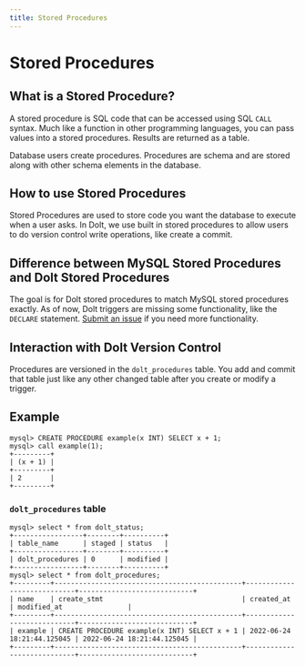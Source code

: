 ```yaml
---
title: Stored Procedures
---
```


# Stored Procedures

## What is a Stored Procedure?

A stored procedure is SQL code that can be accessed using SQL `CALL` syntax. Much like a function in other programming languages, you can pass values into a stored procedures. Results are returned as a table.

Database users create procedures. Procedures are schema and are stored along with other schema elements in the database.

## How to use Stored Procedures

Stored Procedures are used to store code you want the database to execute when a user asks. In Dolt, we use built in stored procedures to allow users to do version control write operations, like create a commit.

## Difference between MySQL Stored Procedures and Dolt Stored Procedures

The goal is for Dolt stored procedures to match MySQL stored procedures exactly. As of now, Dolt triggers are missing some functionality, like the `DECLARE` statement. [Submit an issue](https://github.com/dolthub/dolt/issues) if you need more functionality.

## Interaction with Dolt Version Control

Procedures are versioned in the `dolt_procedures` table. You add and commit that table just like any other changed table after you create or modify a trigger.

## Example

```
mysql> CREATE PROCEDURE example(x INT) SELECT x + 1;
mysql> call example(1);
+---------+
| (x + 1) |
+---------+
| 2       |
+---------+
```

### `dolt_procedures` table

```
mysql> select * from dolt_status;
+-----------------+--------+----------+
| table_name      | staged | status   |
+-----------------+--------+----------+
| dolt_procedures | 0      | modified |
+-----------------+--------+----------+
mysql> select * from dolt_procedures;
+---------+----------------------------------------------+----------------------------+----------------------------+
| name    | create_stmt                                  | created_at                 | modified_at                |
+---------+----------------------------------------------+----------------------------+----------------------------+
| example | CREATE PROCEDURE example(x INT) SELECT x + 1 | 2022-06-24 18:21:44.125045 | 2022-06-24 18:21:44.125045 |
+---------+----------------------------------------------+----------------------------+----------------------------+
```